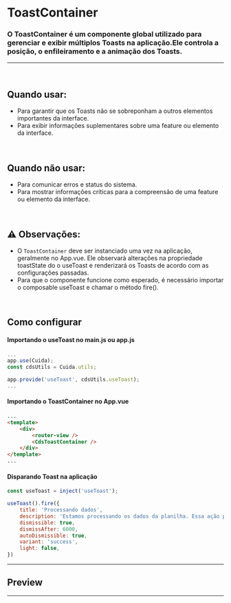 # ToastContainer

### O ToastContainer é um componente global utilizado para gerenciar e exibir múltiplos Toasts na aplicação.Ele controla a posição, o enfileiramento e a animação dos Toasts.
---
<br>

## Quando usar:
- Para garantir que os Toasts não se sobreponham a outros elementos importantes da interface.
- Para exibir informações suplementares sobre uma feature ou elemento da interface.


<br>

## Quando não usar:
- Para comunicar erros e status do sistema.
- Para mostrar informações críticas para a compreensão de uma feature ou elemento da interface.

<br>

## ⚠️ Observações:
- O `ToastContainer` deve ser instanciado uma vez na aplicação, geralmente no App.vue.
Ele observará alterações na propriedade toastState do o useToast e renderizará os Toasts de acordo com as configurações passadas.
- Para que o componente funcione como esperado, é necessário importar o composable useToast e chamar o método fire().

<br>

## Como configurar

#### Importando o useToast no main.js ou app.js
```js
...
app.use(Cuida);
const cdsUtils = Cuida.utils;

app.provide('useToast', cdsUtils.useToast);
...
```

#### Importando o ToastContainer no App.vue
```html
...
<template>
	<div>
		<router-view />
		<CdsToastContainer />
	</div>
</template>
...
```

#### Disparando Toast na aplicação
```js
const useToast = inject('useToast');

useToast().fire({
	title: 'Processando dados',
	description: 'Estamos processando os dados da planilha. Essa ação pode levar alguns minutos.',
	dismissible: true,
	dismissAfter: 6000,
	autoDismissible: true,
	variant: 'success',
	light: false,
})
```
---

## Preview

<PreviewContainer>
	<CdsToastContainer />
	<CdsButton
		@button-click="showToast"
		text="Mostrar grupo de Toasts"
	/>
</PreviewContainer>

---


<script setup>
import { ref } from 'vue';
import CdsToastContainer from '@/components/ToastContainer.vue';
import { useToast } from '@/utils/composables/useToast.js';

const args = ref({});

const cdsToastContainerEvents = [
	'toastContainer-click'
];

function showToast(event) {
	useToast().fire({
		title: 'Processando dados',
		description: 'Estamos processando os dados da planilha. Essa ação pode levar alguns minutos.',
		dismissible: true,
		dismissAfter: 6000,
		autoDismissible: true,
		variant: 'success',
		light: false,
	})

	useToast().fire({
		title: 'Processando dados',
		description: 'Estamos processando os dados da planilha. Essa ação pode levar alguns minutos.',
		dismissible: true,
		dismissAfter: 6000,
		autoDismissible: true,
		variant: 'info',
		light: false,
	})

	useToast().fire({
		title: 'Processando dados',
		description: 'Estamos processando os dados da planilha. Essa ação pode levar alguns minutos.',
		dismissible: true,
		dismissAfter: 6000,
		autoDismissible: true,
		variant: 'warning',
		light: false,
	})

	useToast().fire({
		title: 'Processando dados',
		description: 'Estamos processando os dados da planilha. Essa ação pode levar alguns minutos.',
		dismissible: true,
		dismissAfter: 6000,
		autoDismissible: true,
		variant: 'danger',
		light: false,
	})
}
</script>
